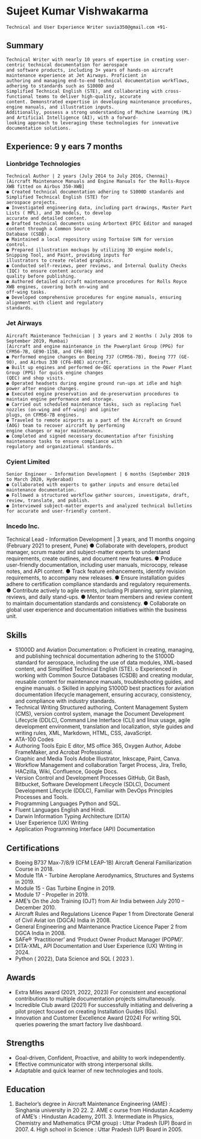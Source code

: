 # Sujeet Kumar Vishwakarma

```
Technical and User Experience Writer suvia350@gmail.com +91-
```
## Summary

```
Technical Writer with nearly 10 years of expertise in creating user-centric technical documentation for aerospace
and software products, including 3+ years of hands-on aircraft maintenance experience at Jet Airways. Proficient in
authoring and managing end-to-end technical documentation workflows, adhering to standards such as S1000D and
Simplified Technical English (STE), and collaborating with cross-functional teams to deliver high-quality, accurate
content. Demonstrated expertise in developing maintenance procedures, engine manuals, and illustration inputs.
Additionally, possess a strong understanding of Machine Learning (ML) and Artificial Intelligence (AI), with a forward-
looking approach to leveraging these technologies for innovative documentation solutions.
```
## Experience: 9 y ears 7 months

### Lionbridge Technologies

```
Technical Author | 2 years (July 2014 to July 2016, Chennai)
[Aircraft Maintenance Manuals and Engine Manuals for the Rolls-Royce XWB fitted on Airbus 350-XWB]
● Created technical documentation adhering to S1000D standards and Simplified Technical English (STE) for
aerospace projects.
● Investigated engineering data, including part drawings, Master Part Lists ( MPL), and 3D models, to develop
accurate and detailed content.
● Drafted technical documents using Arbortext EPIC Editor and managed content through a Common Source
Database (CSDB).
● Maintained a local repository using Tortoise SVN for version control.
● Prepared illustration mockups by utilizing 3D engine models, Snipping Tool, and Paint, providing inputs for
illustrators to create related graphics.
● Conducted self-reviews, peer reviews, and Internal Quality Checks (IQC) to ensure content accuracy and
quality before publishing.
● Authored detailed aircraft maintenance procedures for Rolls Royce XWB engines, covering both on-wing and
off-wing tasks.
● Developed comprehensive procedures for engine manuals, ensuring alignment with client and regulatory
standards.
```
### Jet Airways

```
Aircraft Maintenance Technician | 3 years and 2 months ( July 2016 to September 2019, Mumbai)
[Aircraft and engine maintenance in the Powerplant Group (PPG) for CFM56-7B, GE90-115B, and CF6-80E]
● Performed engine changes on Boeing 737 (CFM56-7B), Boeing 777 (GE-90), and Airbus 330 (CF6-80E) aircraft.
● Built up engines and performed de-QEC operations in the Power Plant Group (PPG) for quick engine changes
(QEC) and shop visits.
● Operated headsets during engine ground run-ups at idle and high power after engine changes.
● Executed engine preservation and de-preservation procedures to maintain engine performance and storage.
● Carried out scheduled maintenance tasks, such as replacing fuel nozzles (on-wing and off-wing) and igniter
plugs, on CFM56-7B engines.
● Traveled to remote airports as a part of the Aircraft on Ground (AOG) team to recover aircraft by performing
engine changes or major maintenance.
● Completed and signed necessary documentation after finishing maintenance tasks to ensure compliance with
regulatory and organizational standards.
```
### Cyient Limited

```
Senior Engineer - Information Development | 6 months (September 2019 to March 2020, Hyderabad)
● Collaborated with experts to gather inputs and ensure detailed maintenance documentation.
● Followed a structured workflow gather sources, investigate, draft, review, translate, and publish.
● Interviewed subject-matter experts and analyzed technical bulletins for accurate and user-friendly content.
```

### Incedo Inc.

Technical Lead - Information Development | 3 years, and 11 months ongoing (February 2021 to present, Pune)
● Collaborate with developers, product manager, scrum master and subject-matter experts to understand
requirements, create outlines, and document new features.
● Produce user-friendly documentation, including user manuals, microcopy, release notes, and API content.
● Track feature enhancements, identify revision requirements, to accompany new releases.
● Ensure installation guides adhere to certification compliance standards and regulatory requirements.
● Contribute actively to agile events, including PI planning, sprint planning, reviews, and daily stand-ups.
● Mentor team members and review content to maintain documentation standards and consistency.
● Collaborate on global user experience and documentation initiatives within the business unit.

## Skills

- S1000D and Aviation Documentation:
    o Proficient in creating, managing, and publishing technical documentation adhering to the S1000D standard
       for aerospace, including the use of data modules, XML-based content, and Simplified Technical English (STE).
    o Experienced in working with Common Source Databases (CSDB) and creating modular, reusable content for
       maintenance manuals, troubleshooting guides, and engine manuals.
    o Skilled in applying S1000D best practices for aviation documentation lifecycle management, ensuring
       accuracy, consistency, and compliance with industry standards.
- Technical Writing
    Structured authoring, Content Management System (CMS), version control system, manage the Document
    Development Lifecycle (DDLC), Command Line Interface (CLI) and linux usage, agile development environment,
    translation and localization, style guides and writing rules, XML, Markdown, HTML, CSS, JavaScript.
- ATA-100 Codes
- Authoring Tools
    Epic E ditor, MS office 365, Oxygen Author, Adobe FrameMaker, and Acrobat Professional.
- Graphic and Media Tools
    Adobe Illustrator, Inkscape, Paint, Canva.
- Workflow Management and collaboration
    Target Process, Jira, Trello, HACzilla, Wiki, Confluence, Google Docs.
- Version Control and Development Processes
    GitHub, Git Bash, Bitbucket, Software Development Lifecycle (SDLC), Document Development Lifecycle (DDLC),
    Familiar with DevOps Principles Processes and Tools.
- Programming Languages
    Python and SQL.
- Fluent Languages
    English and Hindi.
- Darwin Information Typing Architecture (DITA)
- User Experience (UX) Writing
- Application Programming Interface (API) Documentation

## Certifications

- Boeing B737 Max-7/8/9 (CFM LEAP-1B) Aircraft General Familiarization Course in 2018.
- Module 11A - Turbine Aeroplane Aerodynamics, Structures and Systems in 2019.
- Module 15 - Gas Turbine Engine in 2019.
- Module 17 - Propeller in 2019.
- AME’s On the Job Training (OJT) from Air India between July 2010 – December 2010.
- Aircraft Rules and Regulations Licence Paper 1 from Directorate General of Civil Aviat ion (DGCA) India in 2008.
- General Engineering and Maintenance Practice Licence Paper 2 from DGCA India in 2008.
- SAFe® ‘Practitioner’ and ‘Product Owner Product Manager (POPM)’.
- DITA-XML, API Documentation and User Experience (UX) Writing in 2024.
- Python ( 2022), Data Science and SQL ( 2023 ).


## Awards

- Extra Miles award (2021, 2022, 2023)
    For consistent and exceptional contributions to multiple documentation projects simultaneously.
- Incredible Club award (2021)
    For successfully initiating and delivering a pilot project focused on creating Installation Guides (IGs).
- Innovation and Customer Excellence Award (2024)
    For writing SQL queries powering the smart factory live dashboard.

## Strengths

- Goal-driven, Confident, Proactive, and ability to work independently.
- Effective communicator with strong interpersonal skills.
- Adaptable and quick learner of new technologies and tools.

## Education

1. Bachelor’s degree in Aircraft Maintenance Engineering (AME) : Singhania university in 20 22.
    2. AME c ourse from Hindustan Academy of AME’s : Hindustan Academy, 2011.
    3. Intermediate in Physics, Chemistry and Mathematics (PCM group) : Uttar Pradesh (UP) Board in 2007.
    4. High school in Science : Uttar Pradesh (UP) Board in 2005.


